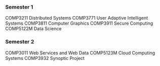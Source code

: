 ### Semester 1
COMP3211 Distributed Systems
COMP3771 User Adaptive Intelligent Systems
COMP3811 Computer Graphics
COMP3911 Secure Computing
COMP5122M Data Science
### Semester 2
COMP3011 Web Services and Web Data
COMP5123M Cloud Computing Systems
COMP3932 Synoptic Project





